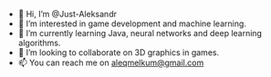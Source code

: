 - 👋 Hi, I’m @Just-Aleksandr
- 👀 I’m interested in game development and machine learning.
- 🌱 I’m currently learning Java, neural networks and deep learning algorithms.
- 💞️ I’m looking to collaborate on 3D graphics in games.
- 📫 You can reach me on aleqmelkum@gmail.com

<!---
Just-Aleksandr/Just-Aleksandr is a ✨ special ✨ repository because its `README.md` (this file) appears on your GitHub profile.
You can click the Preview link to take a look at your changes.
--->
